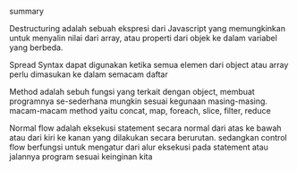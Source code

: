 summary

Destructuring adalah sebuah ekspresi dari Javascript yang memungkinkan untuk menyalin nilai dari array, atau properti dari objek ke dalam variabel yang berbeda.

Spread Syntax dapat digunakan ketika semua elemen dari object atau array perlu dimasukan ke dalam semacam daftar

Method adalah sebuh fungsi yang terkait dengan object, membuat programnya se-sederhana mungkin sesuai kegunaan masing-masing. macam-macam method yaitu concat, map, foreach, slice, filter, reduce

Normal flow adalah eksekusi statement secara normal dari atas ke bawah atau dari kiri ke kanan yang dilakukan secara berurutan. sedangkan control flow berfungsi untuk mengatur dari alur eksekusi pada statement atau jalannya program sesuai keinginan kita